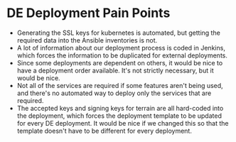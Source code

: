 # DE Deployment Pain Points

- Generating the SSL keys for kubernetes is automated, but getting the required data into the Ansible inventories is
  not.
- A lot of information about our deployment process is coded in Jenkins, which forces the information to be duplicated
  for external deployments.
- Since some deployments are dependent on others, it would be nice to have a deployment order available. It's not
  strictly necessary, but it would be nice.
- Not all of the services are required if some features aren't being used, and there's no automated way to deploy only
  the services that are required.
- The accepted keys and signing keys for terrain are all hard-coded into the deployment, which forces the deployment
  template to be updated for every DE deployment. It would be nice if we changed this so that the template doesn't have
  to be different for every deployment.

